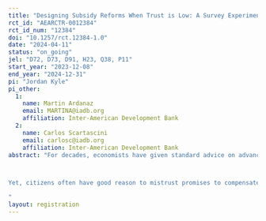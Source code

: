 ```yaml
---
title: "Designing Subsidy Reforms When Trust is Low: A Survey Experiment from Latin America"
rct_id: "AEARCTR-0012384"
rct_id_num: "12384"
doi: "10.1257/rct.12384-1.0"
date: "2024-04-11"
status: "on_going"
jel: "D72, D73, D91, H23, Q38, P11"
start_year: "2023-12-08"
end_year: "2024-12-31"
pi: "Jordan Kyle"
pi_other:
  1:
    name: Martin Ardanaz
    email: MARTINA@iadb.org
    affiliation: Inter-American Development Bank
  2:
    name: Carlos Scartascini
    email: carlosc@iadb.org
    affiliation: Inter-American Development Bank
abstract: "For decades, economists have given standard advice on advancing Pareto improving economic reforms that have redistributive consequences: implement the reform while using savings to compensate losers from reform, ensuring that all are better off. Fossil fuel subsidies are a quintessential example of a distortionary economic policy prevalent in many developing countries. By pricing fuel below market value and failing to price in externalities, they promote over-consumption of fossil fuels and affect the adoption of clean energy alternatives, not to mention strain government budgets and crowd out forms of public spending that would promote economic growth. Although fuel subsidies are generally regressive—with richer households with higher consumption benefitting more in absolute terms—poor households still benefit from these subsidies, and any reform would affect them. Standard economic advice is thus to repeal the subsidies while compensating poor households for higher fuel prices.

Yet, citizens often have good reason to mistrust promises to compensate them for the costs of reform. If governments have a poor track record of implementing redistributive programming, compensation promises are unlikely to be credible. Similarly, if trust in government is low, citizens may be loathe to entrust governments with any ‘savings’ from lowering public spending on fuel subsidies. Using a survey experiment implemented across nine Latin American countries, we consider which groups may be most receptive to compensation and how different compensation strategies are most effective at reducing opposition to fuel subsidy reform.   
"
layout: registration
---
```


